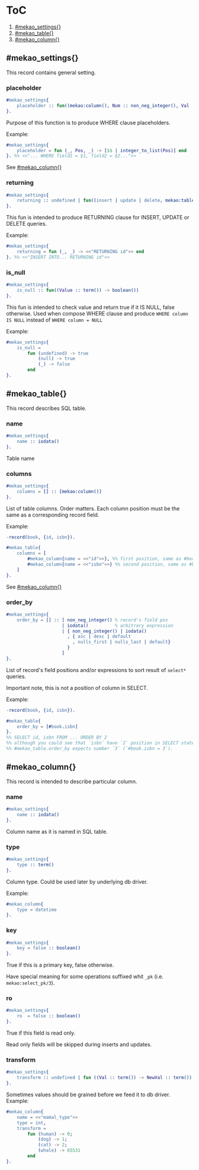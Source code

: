# ToC
1.   [#mekao_settings{}](#mekao_settings)
2.   [#mekao_table{}](#mekao_table)
3.   [#mekao_column{}](#mekao_column)


## #mekao_settings{}
This record contains general setting.

### placeholder
```erlang
#mekao_settings{
    placeholder :: fun((mekao:column(), Num :: non_neg_integer(), Val :: term()) -> iodata())
}.
```
Purpose of this function is to produce WHERE clause placeholders.

Example:
```erlang
#mekao_settings{
    placeholder = fun (_, Pos, _) -> [$$ | integer_to_list(Pos)] end
}. %% <<"... WHERE field1 = $1, field2 = $2...">>
```
See [#mekao_column{}](#mekao_column)

### returning
```erlang
#mekao_settings{
    returning :: undefined | fun((insert | update | delete, mekao:table()) -> iodata())
}.
```
This fun is intended to produce RETURNING clause for INSERT, UPDATE or DELETE
queries.

Example:
```erlang
#mekao_settings{
    returning = fun (_, _) -> <<"RETURNING id">> end
}. %% <<"INSERT INTO... RETURNING id">>
```

### is_null
```erlang
#mekao_settings{
    is_null :: fun((Value :: term()) -> boolean())
}.
```
This fun is intended to check value and return true if it IS NULL,
false otherwise. Used when compose WHERE clause and produce
`WHERE column IS NULL` instead of `WHERE column = NULL`

Example:
```erlang
#mekao_settings{
    is_null = 
        fun (undefined) -> true 
            (null) -> true
            (_) -> false
        end
}.
```

## #mekao_table{}
This record describes SQL table.

### name
```erlang
#mekao_settings{
    name :: iodata()
}.
```
Table name

### columns
```erlang
#mekao_settings{
    columns = [] :: [mekao:column()]
}.
```
List of table columns. Order matters. Each column position must be the same
as a corresponding record field.

Example:
```erlang
-record(book, {id, isbn}).

#mekao_table{
    columns = [
        #mekao_column{name = <<"id">>}, %% first position, same as #book.id
        #mekao_column{name = <<"isbn">>} %% second position, same as #book.isbn
    ]
}.
```
See [#mekao_column{}](#mekao_column)

### order_by
```erlang
#mekao_settings{
    order_by = [] :: [ non_neg_integer() % record's field pos
                     | iodata()          % arbitrary expression
                     | { non_neg_integer() | iodata()
                       , { asc | desc | default
                         , nulls_first | nulls_last | default}
                       }
                     ]
}.
```
List of record's field positions and/or expressions to sort result of
`select*` queries.

Important note, this is not a position of column in SELECT.

Example:
```erlang
-record(book, {id, isbn}).

#mekao_table{
    order_by = [#book.isbn]
}.
%% SELECT id, isbn FROM ... ORDER BY 2
%% although you could see that `isbn` have `2` position in SELECT statement,
%% #mekao_table.order_by expects number `3` (`#book.isbn = 3`).
```

## #mekao_column{}
This record is intended to describe particular column.

### name
```erlang
#mekao_settings{
    name :: iodata()
}.
```
Column name as it is named in SQL table.

### type
```erlang
#mekao_settings{
    type :: term()
}.
```
Column type. Could be used later by underlying db driver.

Example:
```erlang
#mekao_column{
    type = datetime
}.
```

### key
```erlang
#mekao_settings{
    key = false :: boolean()
}.
```
True if this is a primary key, false otherwise.

Have special meaning for some operations suffixed whit `_pk`
(i.e. `mekao:select_pk/3`).

### ro
```erlang
#mekao_settings{
    ro  = false :: boolean()
}.
```
True if this field is read only.

Read only fields will be skipped during inserts and updates.

### transform
```erlang
#mekao_settings{
    transform :: undefined | fun ((Val :: term()) -> NewVal :: term())
}.
```
Sometimes values should be grained before we feed it to db driver. Example:
```erlang
#mekao_column{
    name = <<"mamal_type">>
    type = int,
    transform =
        fun (human) -> 0;
            (dog) -> 1;
            (cat) -> 2;
            (whale) -> 65531
        end
}.
```
